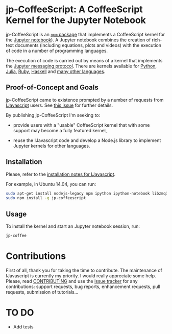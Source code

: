 # jp-CoffeeScript: A CoffeeScript Kernel for the Jupyter Notebook

jp-CoffeeScript is an [`npm` package](https://www.npmjs.com/) that implements a
CoffeeScript kernel for the [Jupyter notebook](http://jupyter.org/)). A Jupyter
notebook combines the creation of rich-text documents (including equations,
plots and videos) with the execution of code in a number of programming
languages.

The execution of code is carried out by means of a kernel that implements the
[Jupyter messaging
protocol](http://ipython.org/ipython-doc/stable/development/messaging.html).
There are kernels available for [Python](http://ipython.org/notebook.html),
[Julia](https://github.com/JuliaLang/IJulia.jl),
[Ruby](https://github.com/minad/iruby),
[Haskell](https://github.com/gibiansky/IHaskell) and [many other
languages](https://github.com/ipython/ipython/wiki/IPython-kernels-for-other-languages).

## Proof-of-Concept and Goals

jp-CoffeeScript came to existence prompted by a number of requests from
[IJavascript](http://n-riesco.github.io/ijavascript) users. See [this
issue](https://github.com/n-riesco/nel/issues/1) for further details.

By publishing jp-CoffeeScript I'm seeking to:

- provide users with a "usable" CoffeeScript kernel that with some support may
  become a fully featured kernel,

- reuse the IJavascript code and develop a Node.js library to implement Jupyter
  kernels for other languages.

## Installation

Please, refer to the [installation notes for
IJavascript](http://n-riesco.github.io/ijavascript/doc/install.md.html).

For example, in Ubuntu 14.04, you can run:

```sh
sudo apt-get install nodejs-legacy npm ipython ipython-notebook libzmq3-dev
sudo npm install -g jp-coffeescript
```

## Usage

To install the kernel and start an Jupyter notebook session, run:

```sh
jp-coffee
```

# Contributions

First of all, thank you for taking the time to contribute. The maintenance of
IJavascript is currently my priority. I would really appreciate some help.
Please, read [CONTRIBUTING](CONTRIBUTING.md) and use the [issue
tracker](https://github.com/n-riesco/jp-coffeescript/issues) for any
contributions: support requests, bug reports, enhancement requests, pull
requests, submission of tutorials...

# TO DO

- Add tests
